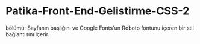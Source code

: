 # Patika-Front-End-Gelistirme-CSS-2
<head> bölümü: Sayfanın başlığını ve Google Fonts'un Roboto fontunu içeren bir stil bağlantısını içerir.

<style> etiketi: Sayfanın CSS stil kodunu içerir. Bu kod, sayfanın tasarımını düzenler.

<body> bölümü: Sayfanın içeriğini barındırır.

header bölümü: Sayfanın üst kısmında yer alan navigasyon menüsünü oluşturur. Gmail, Images ve Sign In bağlantıları bulunur.

#google_logo: Google logosunu gösteren bir resim ekler.

form bölümü: Arama kutusunu oluşturur.

#form-search: Arama kutusunun stilini belirler.

.buttons bölümü: "Google Search" ve "I'm Feeling Lucky" düğmelerini ekler.

footer bölümü: Sayfanın alt kısmında yer alan altbilgiyi oluşturur. Bu kısımda Advertising, Business, About, Privacy, Terms ve Settings bağlantıları bulunur.

CSS kodu, sayfanın görünümünü düzenler ve medya sorguları kullanarak sayfanın farklı ekran boyutlarına uyum sağlamasını sağlar. Örneğin, ekranın genişliği 565 piksel veya daha az olduğunda bazı öğeler gizlenir veya yeniden düzenlenir.ir.
